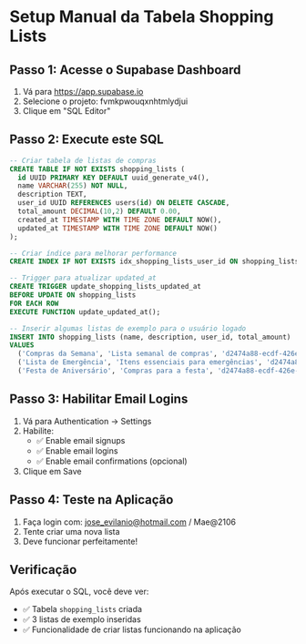 # Setup Manual da Tabela Shopping Lists

## Passo 1: Acesse o Supabase Dashboard
1. Vá para https://app.supabase.io
2. Selecione o projeto: fvmkpwouqxnhtmlydjui
3. Clique em "SQL Editor"

## Passo 2: Execute este SQL

```sql
-- Criar tabela de listas de compras
CREATE TABLE IF NOT EXISTS shopping_lists (
  id UUID PRIMARY KEY DEFAULT uuid_generate_v4(),
  name VARCHAR(255) NOT NULL,
  description TEXT,
  user_id UUID REFERENCES users(id) ON DELETE CASCADE,
  total_amount DECIMAL(10,2) DEFAULT 0.00,
  created_at TIMESTAMP WITH TIME ZONE DEFAULT NOW(),
  updated_at TIMESTAMP WITH TIME ZONE DEFAULT NOW()
);

-- Criar índice para melhorar performance
CREATE INDEX IF NOT EXISTS idx_shopping_lists_user_id ON shopping_lists(user_id);

-- Trigger para atualizar updated_at
CREATE TRIGGER update_shopping_lists_updated_at
BEFORE UPDATE ON shopping_lists
FOR EACH ROW
EXECUTE FUNCTION update_updated_at();

-- Inserir algumas listas de exemplo para o usuário logado
INSERT INTO shopping_lists (name, description, user_id, total_amount)
VALUES
  ('Compras da Semana', 'Lista semanal de compras', 'd2474a88-ecdf-426e-8599-dda82f58141f', 125.50),
  ('Lista de Emergência', 'Itens essenciais para emergências', 'd2474a88-ecdf-426e-8599-dda82f58141f', 45.30),
  ('Festa de Aniversário', 'Compras para a festa', 'd2474a88-ecdf-426e-8599-dda82f58141f', 89.75);
```

## Passo 3: Habilitar Email Logins
1. Vá para Authentication → Settings
2. Habilite:
   - ✅ Enable email signups
   - ✅ Enable email logins
   - ✅ Enable email confirmations (opcional)
3. Clique em Save

## Passo 4: Teste na Aplicação
1. Faça login com: jose_evilanio@hotmail.com / Mae@2106
2. Tente criar uma nova lista
3. Deve funcionar perfeitamente!

## Verificação
Após executar o SQL, você deve ver:
- ✅ Tabela `shopping_lists` criada
- ✅ 3 listas de exemplo inseridas
- ✅ Funcionalidade de criar listas funcionando na aplicação